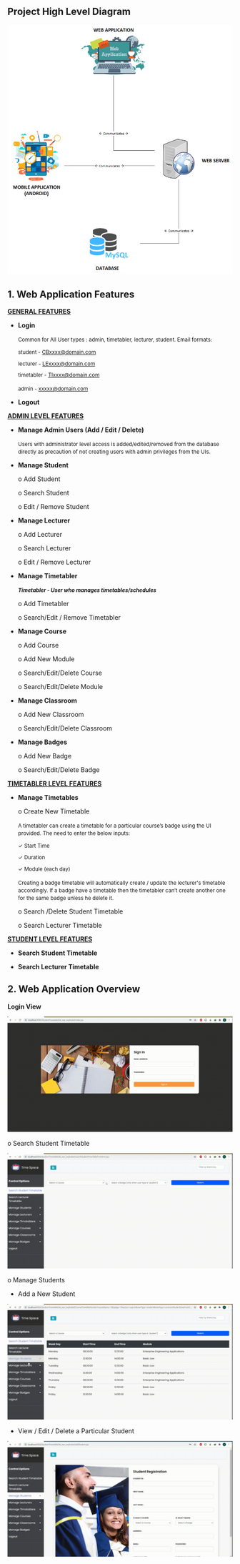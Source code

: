 ## Project High Level Diagram
![Project High Level Diagram](readMeResources/Student_Timetable_high_Level.png)


## 1. Web Application Features
**<U>GENERAL FEATURES
</U>**
- **Login**

    <small>Common for All User types : admin, timetabler, lecturer, student. Email formats:
        
    student - CBxxxx@domain.com
        
    lecturer - LExxxx@domain.com
        
    timetabler - TIxxxx@domain.com
        
    admin - xxxxx@domain.com</small>
- **Logout**

**<U>ADMIN LEVEL FEATURES
</U>**
- **Manage Admin Users (Add / Edit / Delete)**

    <small>Users with administrator level access is added/edited/removed from the database directly as precaution of not creating users with admin privileges from the UIs.</small>
- **Manage Student**

    o Add Student
    
    o Search Student
    
    o Edit / Remove Student
    
- **Manage Lecturer**

    o Add Lecturer
  
    o Search Lecturer
     
    o Edit / Remove Lecturer
      
- **Manage Timetabler** 
    
    <small><b><i>**Timetabler -** User who manages timetables/schedules</i></b></small>

    o Add Timetabler

    o Search/Edit / Remove Timetabler

- **Manage Course**

    o Add Course

    o Add New Module

    o Search/Edit/Delete Course

    o Search/Edit/Delete Module


- **Manage Classroom**

    o Add New Classroom

    o Search/Edit/Delete Classroom


- **Manage Badges**

    o Add New Badge

    o Search/Edit/Delete Badge


**<u>TIMETABLER LEVEL FEATURES</u>**

- **Manage Timetables**

    o Create New Timetable
    
    <small>A timetabler can create a timetable for a particular course’s badge using the UI provided. The
    need to enter the below inputs:
    
    ✓ Start Time
    
    ✓ Duration
    
    ✓ Module (each day)
    
    Creating a badge timetable will automatically create / update the lecturer's timetable accordingly. If a badge have a timetable then the timetabler can’t create another one for the same badge unless
    he delete it.</small>

    o Search /Delete Student Timetable
    
    o Search Lecturer Timetable


<u>**STUDENT LEVEL FEATURES**</u>

- **Search Student Timetable**

- **Search Lecturer Timetable**





## 2. Web Application Overview

**Login View** 
    
  ![LoginView](readMeResources/LoginView.gif)
    
o Search Student Timetable

![](readMeResources/Search%20Student%20Timetable.gif)
    



o Manage Students

*  Add a New Student

![RegisterNewStudent](readMeResources/RegisterNewStudent.gif)

*  View / Edit / Delete a Particular Student

![ViewEditDeleteStudent](readMeResources/ViewEditDeleteStudent.gif)




